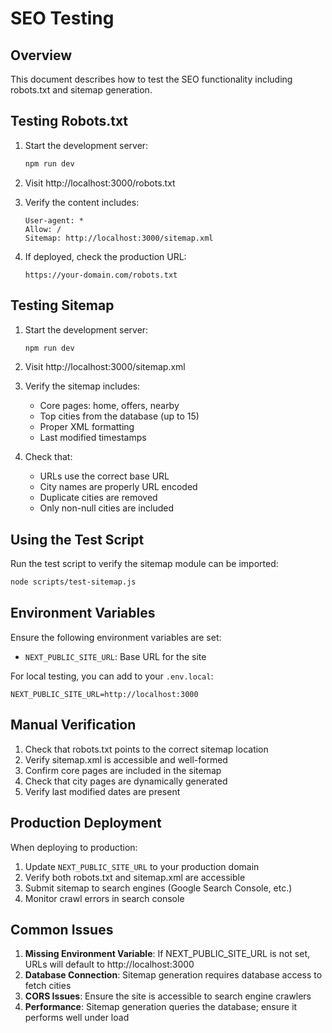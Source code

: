 # SEO Testing

## Overview
This document describes how to test the SEO functionality including robots.txt and sitemap generation.

## Testing Robots.txt

1. Start the development server:
   ```bash
   npm run dev
   ```

2. Visit http://localhost:3000/robots.txt

3. Verify the content includes:
   ```
   User-agent: *
   Allow: /
   Sitemap: http://localhost:3000/sitemap.xml
   ```

4. If deployed, check the production URL:
   ```
   https://your-domain.com/robots.txt
   ```

## Testing Sitemap

1. Start the development server:
   ```bash
   npm run dev
   ```

2. Visit http://localhost:3000/sitemap.xml

3. Verify the sitemap includes:
   - Core pages: home, offers, nearby
   - Top cities from the database (up to 15)
   - Proper XML formatting
   - Last modified timestamps

4. Check that:
   - URLs use the correct base URL
   - City names are properly URL encoded
   - Duplicate cities are removed
   - Only non-null cities are included

## Using the Test Script

Run the test script to verify the sitemap module can be imported:

```bash
node scripts/test-sitemap.js
```

## Environment Variables

Ensure the following environment variables are set:
- `NEXT_PUBLIC_SITE_URL`: Base URL for the site

For local testing, you can add to your `.env.local`:
```
NEXT_PUBLIC_SITE_URL=http://localhost:3000
```

## Manual Verification

1. Check that robots.txt points to the correct sitemap location
2. Verify sitemap.xml is accessible and well-formed
3. Confirm core pages are included in the sitemap
4. Check that city pages are dynamically generated
5. Verify last modified dates are present

## Production Deployment

When deploying to production:

1. Update `NEXT_PUBLIC_SITE_URL` to your production domain
2. Verify both robots.txt and sitemap.xml are accessible
3. Submit sitemap to search engines (Google Search Console, etc.)
4. Monitor crawl errors in search console

## Common Issues

1. **Missing Environment Variable**: If NEXT_PUBLIC_SITE_URL is not set, URLs will default to http://localhost:3000
2. **Database Connection**: Sitemap generation requires database access to fetch cities
3. **CORS Issues**: Ensure the site is accessible to search engine crawlers
4. **Performance**: Sitemap generation queries the database; ensure it performs well under load